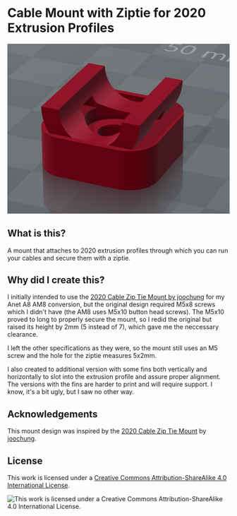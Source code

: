 # Cable Mount with Ziptie for 2020 Extrusion Profiles

![Rendered image of the endstop mount](images/2020-cable-ziptie-mount-no-fins.PNG)

## What is this?

A mount that attaches to 2020 extrusion profiles through which you can run your cables and secure them with a ziptie.

## Why did I create this?

I initially intended to use the [2020 Cable Zip Tie Mount by joochung](http://www.thingiverse.com/thing:2308406) for my Anet A8 AM8 conversion, but the original design required M5x8 screws which I didn't have (the AM8 uses M5x10 button head screws). The M5x10 proved to long to properly secure the mount, so I redid the original but raised its height by 2mm (5 instead of 7), which gave me the neccessary clearance.

I left the other specifications as they were, so the mount still uses an M5 screw and the hole for the ziptie measures 5x2mm.

I also created to additional version with some fins both vertically and horizontally to slot into the extrusion profile and assure proper alignment. The versions with the fins are harder to print and will require support. I know, it's a bit ugly, but I saw no other way.

## Acknowledgements

This mount design was inspired by the  [2020 Cable Zip Tie Mount](http://www.thingiverse.com/thing:2308406) by [joochung](http://www.thingiverse.com/joochung/about).

## License

This work is licensed under a [Creative Commons Attribution-ShareAlike 4.0 International License](http://creativecommons.org/licenses/by-sa/4.0/).

![This work is licensed under a Creative Commons Attribution-ShareAlike 4.0 International License.](https://i.creativecommons.org/l/by-sa/4.0/88x31.png)